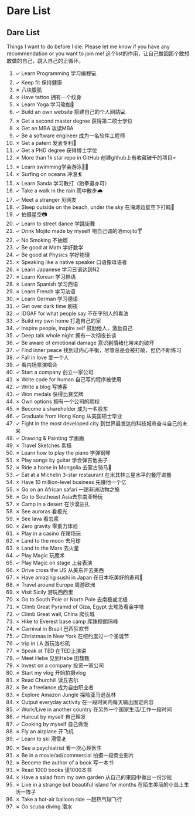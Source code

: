 # Dare List


## Dare List

Things I want to do before I die. Please let me know if you have any recommendation or you want to join me!
这个list的作用，让自己做回那个敢想敢做的自己，跳入自己的正循环。

1. ✓ Learn Programming 学习编程💻
2. ✓ Keep fit 保持健康
3. ✗ 八块腹肌
4. ✗ Have tattoo 拥有一个纹身
5. ✗ Learn Yoga 学习瑜伽🧘‍
6. ✓ Build an own website 搭建自己的个人网站💻
7. ✗ Get a second master degree 获得第二硕士学位
8. ✗ Get an MBA 攻读MBA
9. ✓ Be a software engineer 成为一名软件工程师
10. ✗ Get a patent 发表专利📃
11. ✓ Get a PHD degree 获得博士学位
12. ✗ More than 1k star repo in GitHub 创建github上有收藏破千的项目⭐
13. ✗ Learn swimming学会游泳🏊‍♀️
14. ✗ Surfing on oceans 冲浪🏄‍
15. ✗ Learn Sanda 学习散打（跆拳道亦可）
16. ✓ Take a walk in the rain 雨中散步🌧
17. ✓ Meet a stranger 见网友
18. ✓ Sleep outside on the beach, under the sky 在海滩边星空下打盹🌠
19. ✓ 拍摄星空📷
20. ✓ Learn to street dance 学跳街舞
21. ✓ Drink Mojito made by myself 喝自己调的酒mojito🍸
22. ✓ No Smoking 不抽烟
23. ✓ Be good at Math 学好数学
24. ✓ Be good at Physics 学好物理
25. ✗ Speaking like a native speaker 口语像母语者
26. ✗ Learn Japanese 学习日语达到N2
27. ✗ Learn Korean 学习韩语
28. ✗ Learn Spanish 学习西语
29. ✗ Learn French 学习法语
30. ✗ Learn German 学习德语
31. ✓ Get over dark time 刷夜
32. ✓ IDGAF for what people say 不在乎别人的看法
33. ✓ Build my own home 打造自己的家
34. ✓ Inspire people, inspire self 鼓励他人，激励自己
35. ✓ Deep talk whole night 拥有一次彻夜长谈
36. ✓ Be aware of emotional damage 意识到情绪化带来的破坏
37. ✓ Find inner peace 找到过内心平衡，尽管总是会被打破，但仍不断练习
38. ✓ Fall in love 爱一个人
39. ✓ 看内场票演唱会
40. ✓ Start a company 创立一家公司
41. ✗ Write code for human 自己写的程序被使用
42. ✓ Write a blog 写博客
43. ✓ Won medals 获得比赛奖牌
44. ✗ Own options 拥有一个公司的期权
45. ✗ Become a shareholder 成为一名股东
46. ✓ Graduate from Hong Kong 从美国硕士毕业
47. ✓ Fight in the most developed city 到世界最发达的科技城市奋斗自己的未来
48. ✓ Drawing & Painting 学画画
49. ✗ Travel Sketches 素描
50. ✗ Learn how to play the piano 学弹钢琴
51. ✗ Play songs by guitar 学会弹吉他曲子
52. ✗ Ride a horse in Mongolia 去蒙古骑马🏇
53. ✓ Eat at a Michelin 3-star restaurant 在米其林三星水平的餐厅进餐
54. ✗ Have 10 million-level business 先赚他一个亿
55. ✗ Go on an African safari 一趟非洲动物之旅
56. ✗ Go to Southeast Asia去东南亚畅玩
57. ✗ Camp in a desert 在沙漠驻扎
58. ✗ See auroras 看极光
59. ✗ See lava 看岩浆
60. ✗ Zero gravity 零重力体验
61. ✗ Play in a casino 在赌场玩
62. ✗ Land to the moon 去月球
63. ✗ Land to the Mars 去火星
64. ✓ Play Magic 玩魔术
65. ✓ Play Magic on stage 上台表演
66. ✗ Drive cross the US 从美东开去美西
67. ✗ Have amazing sushi in Japan 在日本吃美好的寿司🍣
68. ✗ Travel around Europe 周游欧洲
69. ✗ Visit Sicily 游玩西西里
70. ✗ Go to South Pole or North Pole 去南极或北极
71. ✗ Climb Great Pyramid of Giza, Egypt 去埃及看金字塔
72. ✓ Climb Great wall, China 爬长城
73. ✗ Hike to Everest base camp 爬珠穆朗玛峰
74. ✗ Carnival in Brazil 巴西狂欢节
75. ✓ Christmas in New York 在纽约度过一个圣诞节
76. ✓ trip in LA 游玩洛杉矶
77. ✗ Speak at TED 在TED上演讲
78. ✓ Meet Hebe 见到Hebe 田馥甄
79. ✗ Invest on a company 投资一家公司
80. ✗ Start my vlog 开始拍摄vlog
81. ✗ Read Churchill 读丘吉尔
82. ✗ Be a freelance 成为自由职业者
83. ✗ Explore Amazon Jungle 探险亚马逊丛林
84. ✗ Output everyday activity 在一段时间内每天输出固定内容
85. ✓ Work/Live in another country 在另外一个国家生活/工作一段时间
86. ✓ Haircut by myself 自己理发
87. ✓ Cooking by myself 自己做饭
88. ✗ Fly an airplane 开飞机
89. ✓ Learn to ski 滑雪🏂
90. ✗ See a psychiatrist 看一次心理医生
91. ✗ Be in a movie/ad/commercial 拍摄一段商业影片
92. ✗ Become the author of a book 写一本书
93. ✗ Read 1000 books 读1000本书
94. ✗ Have a salad from my own garden 从自己的果园中做出一份沙拉
95. ✗ Live in a strange but beautiful island for months 在陌生美丽的小岛上生活一阵子
96. ✗ Take a hot-air balloon ride 一趟热气球飞行
97. ✗ Go scuba diving 潜水
